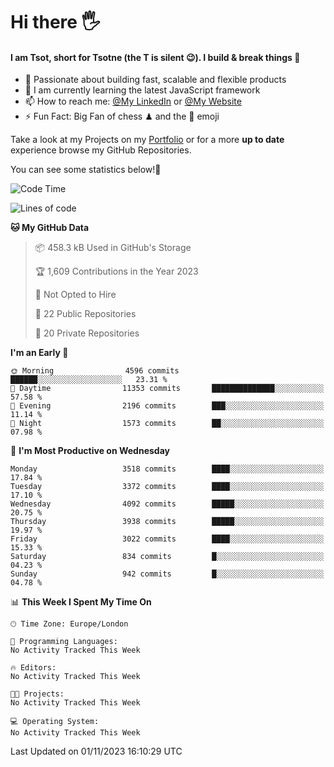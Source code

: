 # Hi there :raised_hand_with_fingers_splayed:
#### I am Tsot, short for Tsotne (the T is silent :wink:). I build & break things :space_invader:
- :telescope: Passionate about building fast, scalable and flexible products
- :seedling: I am currently learning the latest JavaScript framework 
- :mailbox: How to reach me: [@My LinkedIn](https://www.linkedin.com/in/tsotne-gvadzabia/) or [@My Website](https://tsotne.co.uk/contact)
- :zap: Fun Fact: Big Fan of chess ♟ and the 👾 emoji

Take a look at my Projects on my [Portfolio](https://tsotne.co.uk/) or for a more **up to date** experience browse my GitHub Repositories.

You can see some statistics below!:space_invader:
<!--START_SECTION:waka-->
![Code Time](http://img.shields.io/badge/Code%20Time-761%20hrs%202%20mins-blue)

![Lines of code](https://img.shields.io/badge/From%20Hello%20World%20I%27ve%20Written-8.0%20million%20lines%20of%20code-blue)

**🐱 My GitHub Data** 

> 📦 458.3 kB Used in GitHub's Storage 
 > 
> 🏆 1,609 Contributions in the Year 2023
 > 
> 🚫 Not Opted to Hire
 > 
> 📜 22 Public Repositories 
 > 
> 🔑 20 Private Repositories 
 > 
**I'm an Early 🐤** 

```text
🌞 Morning                4596 commits        ██████░░░░░░░░░░░░░░░░░░░   23.31 % 
🌆 Daytime                11353 commits       ██████████████░░░░░░░░░░░   57.58 % 
🌃 Evening                2196 commits        ███░░░░░░░░░░░░░░░░░░░░░░   11.14 % 
🌙 Night                  1573 commits        ██░░░░░░░░░░░░░░░░░░░░░░░   07.98 % 
```
📅 **I'm Most Productive on Wednesday** 

```text
Monday                   3518 commits        ████░░░░░░░░░░░░░░░░░░░░░   17.84 % 
Tuesday                  3372 commits        ████░░░░░░░░░░░░░░░░░░░░░   17.10 % 
Wednesday                4092 commits        █████░░░░░░░░░░░░░░░░░░░░   20.75 % 
Thursday                 3938 commits        █████░░░░░░░░░░░░░░░░░░░░   19.97 % 
Friday                   3022 commits        ████░░░░░░░░░░░░░░░░░░░░░   15.33 % 
Saturday                 834 commits         █░░░░░░░░░░░░░░░░░░░░░░░░   04.23 % 
Sunday                   942 commits         █░░░░░░░░░░░░░░░░░░░░░░░░   04.78 % 
```


📊 **This Week I Spent My Time On** 

```text
🕑︎ Time Zone: Europe/London

💬 Programming Languages: 
No Activity Tracked This Week

🔥 Editors: 
No Activity Tracked This Week

🐱‍💻 Projects: 
No Activity Tracked This Week

💻 Operating System: 
No Activity Tracked This Week
```


 Last Updated on 01/11/2023 16:10:29 UTC
<!--END_SECTION:waka-->
